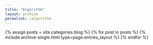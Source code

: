 ```yaml
---
title: "Algorithm"
layout: archive
permalink: /algorithm
---
```



{% assign posts = site.categories.blog %}
{% for post in posts %} {% include archive-single.html type=page.entries_layout %} {% endfor %}
